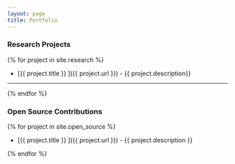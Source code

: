 ```yaml
---
layout: page
title: Portfolio
---
```


### Research Projects
{% for project in site.research %}

* [{{ project.title }} ]({{ project.url }}) - 
{{ project.description}}

 ---

{% endfor %}

### Open Source Contributions
{% for project in site.open_source %}

* [{{ project.title }} ]({{ project.url }}) -  {{ project.description }}

{% endfor %}